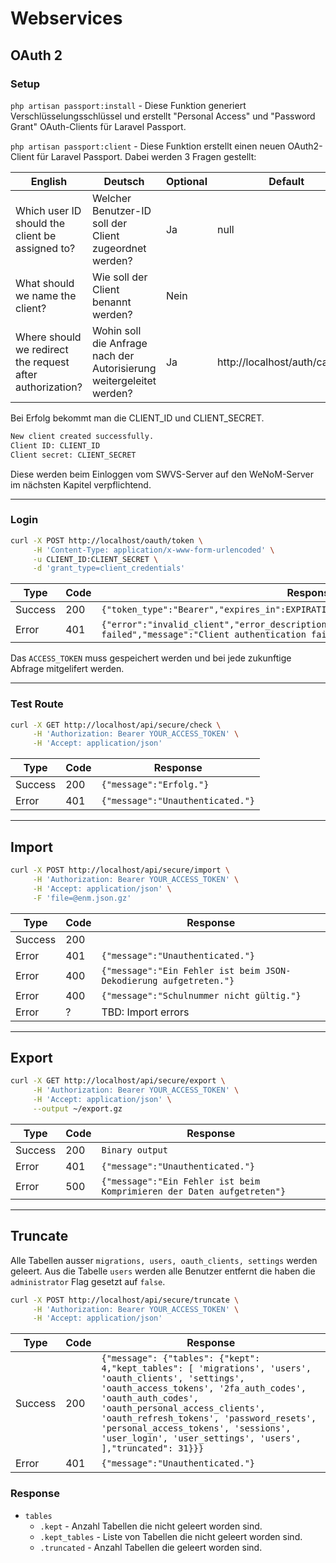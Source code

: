 # Webservices

## OAuth 2

### Setup
`php artisan passport:install` - Diese Funktion generiert Verschlüsselungsschlüssel und erstellt "Personal Access" und "Password Grant" OAuth-Clients für Laravel Passport.

`php artisan passport:client` - Diese Funktion erstellt einen neuen OAuth2-Client für Laravel Passport. Dabei werden 3 Fragen gestellt:

|English|Deutsch|Optional|Default|
|---|---|---|---|
|Which user ID should the client be assigned to?|Welcher Benutzer-ID soll der Client zugeordnet werden?|Ja|null|
|What should we name the client?|Wie soll der Client benannt werden?|Nein||
|Where should we redirect the request after authorization?|Wohin soll die Anfrage nach der Autorisierung weitergeleitet werden?|Ja|http://localhost/auth/callback|


Bei Erfolg bekommt man die CLIENT_ID und CLIENT_SECRET.
```bash
New client created successfully.
Client ID: CLIENT_ID
Client secret: CLIENT_SECRET
```

Diese werden beim Einloggen vom SWVS-Server auf den WeNoM-Server im nächsten Kapitel verpflichtend.

---
### Login

```bash
curl -X POST http://localhost/oauth/token \
     -H 'Content-Type: application/x-www-form-urlencoded' \
     -u CLIENT_ID:CLIENT_SECRET \
     -d 'grant_type=client_credentials'
```
|Type|Code|Response|
|---|---|---|
|Success|200|`{"token_type":"Bearer","expires_in":EXPIRATION_DATE,"access_token":"ACCESS_TOKEN"}`|
|Error|401|`{"error":"invalid_client","error_description":"Client authentication failed","message":"Client authentication failed"}`|

Das `ACCESS_TOKEN` muss gespeichert werden und bei jede zukunftige Abfrage mitgelifert werden.

---

### Test Route
```bash
curl -X GET http://localhost/api/secure/check \
     -H 'Authorization: Bearer YOUR_ACCESS_TOKEN' \
     -H 'Accept: application/json'
```

|Type|Code|Response|
|---|---|---|
|Success|200|`{"message":"Erfolg."}`|
|Error|401|`{"message":"Unauthenticated."}`|


---
## Import
```bash
curl -X POST http://localhost/api/secure/import \
     -H 'Authorization: Bearer YOUR_ACCESS_TOKEN' \
     -H 'Accept: application/json' \
     -F 'file=@enm.json.gz'
```

|Type|Code|Response|
|---|---|---|
|Success|200||
|Error|401|`{"message":"Unauthenticated."}`|
|Error|400|`{"message":"Ein Fehler ist beim JSON-Dekodierung aufgetreten."}`|
|Error|400|`{"message":"Schulnummer nicht gültig."}`|
|Error|?|TBD: Import errors|
---

## Export
```bash
curl -X GET http://localhost/api/secure/export \
     -H 'Authorization: Bearer YOUR_ACCESS_TOKEN' \
     -H 'Accept: application/json' \
     --output ~/export.gz
```

|Type|Code|Response|
|---|---|---|
|Success|200|`Binary output`|
|Error|401|`{"message":"Unauthenticated."}`|
|Error|500|`{"message":"Ein Fehler ist beim Komprimieren der Daten aufgetreten"}`|
---

## Truncate
Alle Tabellen ausser `migrations, users, oauth_clients, settings` werden geleert. Aus die Tabelle `users` werden alle Benutzer entfernt die haben die `administrator` Flag gesetzt auf `false`.

```bash
curl -X POST http://localhost/api/secure/truncate \
     -H 'Authorization: Bearer YOUR_ACCESS_TOKEN' \
     -H 'Accept: application/json'
```

|Type|Code|Response|
|---|---|---|
|Success|200|`{"message": {"tables": {"kept": 4,"kept_tables": [ 'migrations', 'users', 'oauth_clients', 'settings', 'oauth_access_tokens', '2fa_auth_codes', 'oauth_auth_codes', 'oauth_personal_access_clients', 'oauth_refresh_tokens', 'password_resets', 'personal_access_tokens', 'sessions', 'user_login', 'user_settings', 'users', ],"truncated": 31}}}`|
|Error|401|`{"message":"Unauthenticated."}`|

### Response
- `tables`
     - `.kept` - Anzahl Tabellen die nicht geleert worden sind.
     - `.kept_tables` - Liste von Tabellen die nicht geleert worden sind.
     - `.truncated` - Anzahl Tabellen die geleert worden sind.
